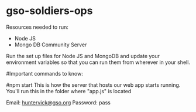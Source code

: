 # gso-soldiers-ops

Resources needed to run:
- Node JS
- Mongo DB Community Server

Run the set up files for Node JS and MongoDB and update your environment variables so that you can run them from wherever in your shell.

#Important commands to know:

#npm start
This is how the server that hosts our web app starts running. You'll run this in the folder where "app.js" is located

Email: huntervick@gso.org
Password: pass
